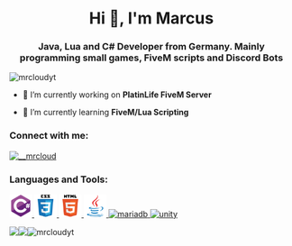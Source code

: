 <h1 align="center">Hi 👋, I'm Marcus</h1>
<h3 align="center">Java, Lua and C# Developer from Germany. Mainly programming small games, FiveM scripts and Discord Bots</h3>

<p align="left"> <img src="https://komarev.com/ghpvc/?username=mrcloudyt&label=Profile%20views&color=0e75b6&style=flat" alt="mrcloudyt" /> </p>

- 🔭 I’m currently working on **PlatinLife FiveM Server**

- 🌱 I’m currently learning **FiveM/Lua Scripting**

<h3 align="left">Connect with me:</h3>
<p align="left">
<a href="https://twitter.com/__mrcloud" target="blank"><img align="center" src="https://raw.githubusercontent.com/rahuldkjain/github-profile-readme-generator/neutral-icons/src/images/icons/Social/twitter.svg" alt="__mrcloud" height="30" width="40" /></a>
</p>




<h3 align="left">Languages and Tools:</h3>
<p align="left"> <a href="https://www.w3schools.com/cs/" target="_blank"> <img src="https://raw.githubusercontent.com/devicons/devicon/master/icons/csharp/csharp-original.svg" alt="csharp" width="40" height="40"/> </a> <a href="https://www.w3schools.com/css/" target="_blank"> <img src="https://raw.githubusercontent.com/devicons/devicon/master/icons/css3/css3-original-wordmark.svg" alt="css3" width="40" height="40"/> </a> <a href="https://www.w3.org/html/" target="_blank"> <img src="https://raw.githubusercontent.com/devicons/devicon/master/icons/html5/html5-original-wordmark.svg" alt="html5" width="40" height="40"/> </a> <a href="https://www.java.com" target="_blank"> <img src="https://raw.githubusercontent.com/devicons/devicon/master/icons/java/java-original.svg" alt="java" width="40" height="40"/> </a> <a href="https://mariadb.org/" target="_blank"> <img src="https://www.vectorlogo.zone/logos/mariadb/mariadb-icon.svg" alt="mariadb" width="40" height="40"/> </a> <a href="https://unity.com/" target="_blank"> <img src="https://www.vectorlogo.zone/logos/unity3d/unity3d-icon.svg" alt="unity" width="40" height="40"/> </a> </p>

<p><img align="center" src="https://github-readme-streak-stats.herokuapp.com/?user=mrcloudyt&" alt="mrcloudyt" />
<img align="left" src="https://github-readme-stats.vercel.app/api?username=mrcloudyt&count_private=true&theme=highcontrast">
<img align="left" src="https://github-readme-stats.vercel.app/api/wakatime?username=mrcloud"></p>


